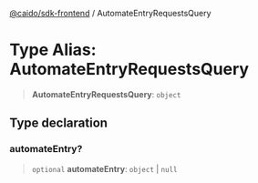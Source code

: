 [@caido/sdk-frontend](../index.md) / AutomateEntryRequestsQuery

# Type Alias: AutomateEntryRequestsQuery

> **AutomateEntryRequestsQuery**: `object`

## Type declaration

### automateEntry?

> `optional` **automateEntry**: `object` \| `null`

